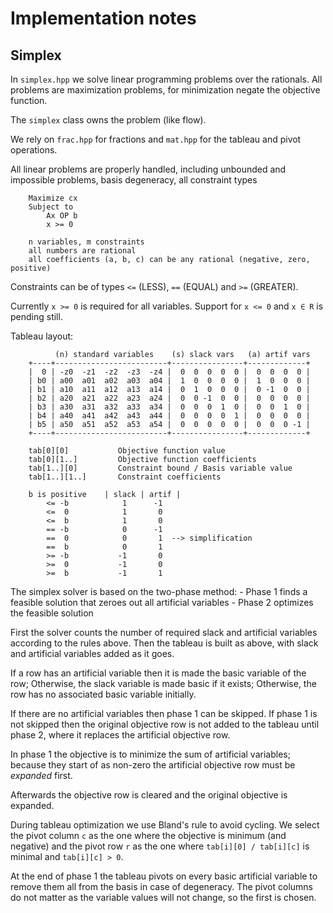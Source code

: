 # Implementation notes

## Simplex

In `simplex.hpp` we solve linear programming problems over the rationals.
All problems are maximization problems, for minimization negate the objective function.

The `simplex` class owns the problem (like flow).

We rely on `frac.hpp` for fractions and `mat.hpp` for the tableau and pivot operations.

All linear problems are properly handled, including unbounded and impossible problems,
basis degeneracy, all constraint types

```
    Maximize cx
    Subject to
        Ax OP b
        x >= 0

    n variables, m constraints
    all numbers are rational
    all coefficients (a, b, c) can be any rational (negative, zero, positive)
```

Constraints can be of types `<=` (LESS), `==` (EQUAL) and `>=` (GREATER).

Currently `x >= 0` is required for all variables.
Support for `x <= 0` and `x ∈ R` is pending still.

Tableau layout:

```
          (n) standard variables    (s) slack vars   (a) artif vars
    +----+-------------------------+----------------+-------------+
    |  0 | -z0  -z1  -z2  -z3  -z4 |  0  0  0  0  0 |  0  0  0  0 |
    | b0 | a00  a01  a02  a03  a04 |  1  0  0  0  0 |  1  0  0  0 |
    | b1 | a10  a11  a12  a13  a14 |  0  1  0  0  0 |  0 -1  0  0 |
    | b2 | a20  a21  a22  a23  a24 |  0  0 -1  0  0 |  0  0  0  0 |
    | b3 | a30  a31  a32  a33  a34 |  0  0  0  1  0 |  0  0  1  0 |
    | b4 | a40  a41  a42  a43  a44 |  0  0  0  0  1 |  0  0  0  0 |
    | b5 | a50  a51  a52  a53  a54 |  0  0  0  0  0 |  0  0  0 -1 |
    +----+-------------------------+----------------+-------------+

    tab[0][0]           Objective function value
    tab[0][1..]         Objective function coefficients
    tab[1..][0]         Constraint bound / Basis variable value
    tab[1..][1..]       Constraint coefficients

    b is positive    | slack | artif |
        <= -b            1      -1
        <=  0            1       0
        <=  b            1       0
        == -b            0      -1
        ==  0            0       1  --> simplification
        ==  b            0       1
        >= -b           -1       0
        >=  0           -1       0
        >=  b           -1       1
```

The simplex solver is based on the two-phase method:
    - Phase 1 finds a feasible solution that zeroes out all artificial variables
    - Phase 2 optimizes the feasible solution

First the solver counts the number of required slack and artificial variables
according to the rules above. Then the tableau is built as above, with slack and
artificial variables added as it goes.

If a row has an artificial variable then it is made the basic variable of the row;
Otherwise, the slack variable is made basic if it exists;
Otherwise, the row has no associated basic variable initially.

If there are no artificial variables then phase 1 can be skipped.
If phase 1 is not skipped then the original objective row is not added to the
tableau until phase 2, where it replaces the artificial objective row.

In phase 1 the objective is to minimize the sum of artificial variables; because
they start of as non-zero the artificial objective row must be *expanded* first.

Afterwards the objective row is cleared and the original objective is expanded.

During tableau optimization we use Bland's rule to avoid cycling. We select the
pivot column `c` as the one where the objective is minimum (and negative) and the pivot
row `r` as the one where `tab[i][0] / tab[i][c]` is minimal and `tab[i][c] > 0`.

At the end of phase 1 the tableau pivots on every basic artificial variable to remove
them all from the basis in case of degeneracy. The pivot columns do not matter as the
variable values will not change, so the first is chosen.
